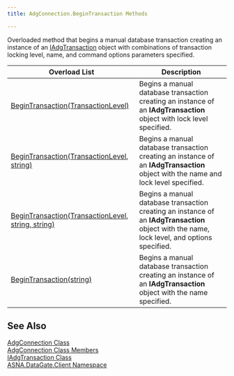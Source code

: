 ```yaml
---
title: AdgConnection.BeginTransaction Methods

---
```


Overloaded method that begins a manual database transaction creating an instance of an [IAdgTransaction](iadg-transaction-class.html) object with combinations of transaction locking level, name, and command options parameters specified.
<br />



| Overload List | Description |
| ---- | ---- |
| [BeginTransaction(TransactionLevel)](adg-connection-class-begin-transaction-method1.html) | Begins a manual database transaction creating an instance of an **IAdgTransaction** object with lock level specified. |
| [BeginTransaction(TransactionLevel, string)](adg-connection-class-begin-transaction-method2.html) | Begins a manual database transaction creating an instance of an **IAdgTransaction** object with the name and lock level specified. |
| [BeginTransaction(TransactionLevel, string, string)](adg-connection-class-begin-transaction-method4.html) | Begins a manual database transaction creating an instance of an **IAdgTransaction** object with the name, lock level, and options specified. |
| [BeginTransaction(string)](adg-connection-class-begin-transaction-method3.html) | Begins a manual database transaction creating an instance of an **IAdgTransaction** object with the name specified. |



## See Also

[AdgConnection Class](adg-connection-class.html) <br /> [AdgConnection Class Members](adg-connection-members.html) <br /> [IAdgTransaction Class](iadg-transaction-class.html) <br /> [ASNA.DataGate.Client Namespace](datagate-client-namespace.html) 
